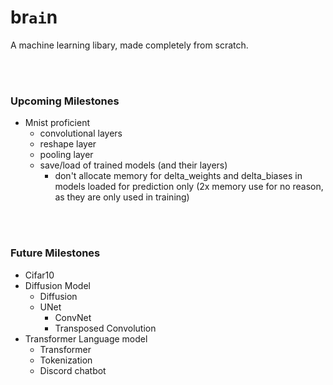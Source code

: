 # br`ai`n
A machine learning libary, made completely from scratch.

<br></br>
### Upcoming Milestones
- Mnist proficient
    - convolutional layers
    - reshape layer
    - pooling layer
    - save/load of trained models (and their layers)
        - don't allocate memory for delta_weights and delta_biases in models loaded for prediction only (2x memory use for no reason, as they are only used in training)

<br></br>
### Future Milestones
- Cifar10
- Diffusion Model
    - Diffusion
    - UNet
        - ConvNet
        - Transposed Convolution
- Transformer Language model
    - Transformer
    - Tokenization
    - Discord chatbot
